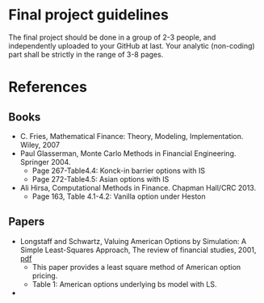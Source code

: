 # Final project guidelines

The final project should be done in a group of 2-3 people, and independently uploaded to your GitHub at last.
Your analytic (non-coding) part shall be strictly in the range of 3-8 pages. 



# References

## Books
- C. Fries, Mathematical Finance: Theory, Modeling, Implementation. Wiley, 2007
- Paul Glasserman, Monte Carlo Methods in Financial Engineering. Springer 2004.
  - Page 267-Table4.4: Konck-in barrier options with IS
  - Page 272-Table4.5: Asian options with IS
- Ali Hirsa, Computational Methods in Finance. Chapman Hall/CRC 2013.
  - Page 163, Table 4.1-4.2: Vanilla option under Heston
## Papers
- Longstaff and Schwartz, Valuing American Options by Simulation: A Simple Least-Squares Approach, The review of financial studies, 2001, [pdf](https://github.com/songqsh/songqsh.github.io/blob/master/paper/01LSAmericanOption.pdf)
  - This paper provides a least square method of American option pricing. 
  - Table 1: American options underlying bs model with LS.
- 
